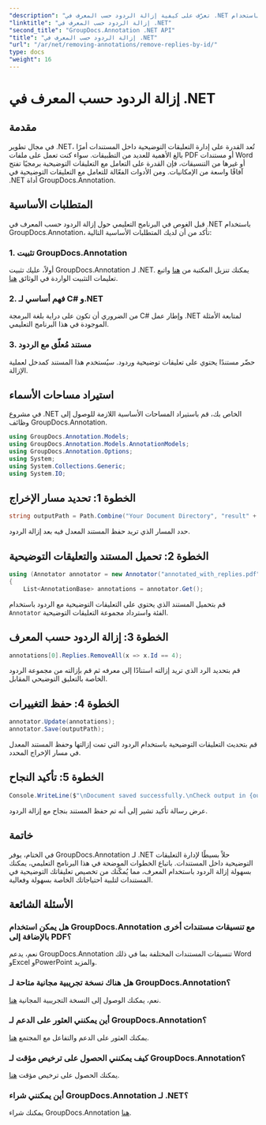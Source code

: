 ```yaml
---
"description": "تعرّف على كيفية إزالة الردود حسب المعرف في .NET باستخدام GroupDocs.Annotation. اتبع دليلنا خطوة بخطوة لإدارة تعليقات المستندات بكفاءة."
"linktitle": "إزالة الردود حسب المعرف في .NET"
"second_title": "GroupDocs.Annotation .NET API"
"title": "إزالة الردود حسب المعرف في .NET"
"url": "/ar/net/removing-annotations/remove-replies-by-id/"
type: docs
"weight": 16
---
```


# إزالة الردود حسب المعرف في .NET

## مقدمة
في مجال تطوير .NET، تُعد القدرة على إدارة التعليقات التوضيحية داخل المستندات أمرًا بالغ الأهمية للعديد من التطبيقات. سواء كنت تعمل على ملفات PDF أو مستندات Word أو غيرها من التنسيقات، فإن القدرة على التعامل مع التعليقات التوضيحية برمجيًا تفتح آفاقًا واسعة من الإمكانيات. ومن الأدوات الفعّالة للتعامل مع التعليقات التوضيحية في .NET أداة GroupDocs.Annotation.
## المتطلبات الأساسية
قبل الغوص في البرنامج التعليمي حول إزالة الردود حسب المعرف في .NET باستخدام GroupDocs.Annotation، تأكد من أن لديك المتطلبات الأساسية التالية:
### 1. تثبيت GroupDocs.Annotation
أولاً، عليك تثبيت GroupDocs.Annotation لـ .NET. يمكنك تنزيل المكتبة من [هنا](https://releases.groupdocs.com/annotation/net/) واتبع تعليمات التثبيت الواردة في الوثائق [هنا](https://tutorials.groupdocs.com/annotation/net/).
### 2. فهم أساسي لـ C# و.NET
من الضروري أن تكون على دراية بلغة البرمجة C# وإطار عمل .NET لمتابعة الأمثلة الموجودة في هذا البرنامج التعليمي.
### 3. مستند مُعلّق مع الردود
حضّر مستندًا يحتوي على تعليقات توضيحية وردود. سيُستخدم هذا المستند كمدخل لعملية الإزالة.

## استيراد مساحات الأسماء
في مشروع .NET الخاص بك، قم باستيراد المساحات الأساسية اللازمة للوصول إلى وظائف GroupDocs.Annotation.
```csharp
using GroupDocs.Annotation.Models;
using GroupDocs.Annotation.Models.AnnotationModels;
using GroupDocs.Annotation.Options;
using System;
using System.Collections.Generic;
using System.IO;
```
## الخطوة 1: تحديد مسار الإخراج
```csharp
string outputPath = Path.Combine("Your Document Directory", "result" + Path.GetExtension("input.pdf"));
```
حدد المسار الذي تريد حفظ المستند المعدل فيه بعد إزالة الردود.
## الخطوة 2: تحميل المستند والتعليقات التوضيحية
```csharp
using (Annotator annotator = new Annotator("annotated_with_replies.pdf"))
{
    List<AnnotationBase> annotations = annotator.Get();
```
قم بتحميل المستند الذي يحتوي على التعليقات التوضيحية مع الردود باستخدام `Annotator` الفئة واسترداد مجموعة التعليقات التوضيحية.
## الخطوة 3: إزالة الردود حسب المعرف
```csharp
annotations[0].Replies.RemoveAll(x => x.Id == 4);
```
قم بتحديد الرد الذي تريد إزالته استنادًا إلى معرفه ثم قم بإزالته من مجموعة الردود الخاصة بالتعليق التوضيحي المقابل.
## الخطوة 4: حفظ التغييرات
```csharp
annotator.Update(annotations);
annotator.Save(outputPath);
```
قم بتحديث التعليقات التوضيحية باستخدام الردود التي تمت إزالتها وحفظ المستند المعدل في مسار الإخراج المحدد.
## الخطوة 5: تأكيد النجاح
```csharp
Console.WriteLine($"\nDocument saved successfully.\nCheck output in {outputPath}.");
```
عرض رسالة تأكيد تشير إلى أنه تم حفظ المستند بنجاح مع إزالة الردود.

## خاتمة
في الختام، يوفر GroupDocs.Annotation لـ .NET حلاً بسيطًا لإدارة التعليقات التوضيحية داخل المستندات. باتباع الخطوات الموضحة في هذا البرنامج التعليمي، يمكنك بسهولة إزالة الردود باستخدام المعرف، مما يُمكّنك من تخصيص تعليقاتك التوضيحية في المستندات لتلبية احتياجاتك الخاصة بسهولة وفعالية.
## الأسئلة الشائعة
### هل يمكن استخدام GroupDocs.Annotation مع تنسيقات مستندات أخرى بالإضافة إلى PDF؟
نعم، يدعم GroupDocs.Annotation تنسيقات المستندات المختلفة بما في ذلك Word وExcel وPowerPoint والمزيد.
### هل هناك نسخة تجريبية مجانية متاحة لـ GroupDocs.Annotation؟
نعم، يمكنك الوصول إلى النسخة التجريبية المجانية [هنا](https://releases.groupdocs.com/).
### أين يمكنني العثور على الدعم لـ GroupDocs.Annotation؟
يمكنك العثور على الدعم والتفاعل مع المجتمع [هنا](https://forum.groupdocs.com/c/annotation/10).
### كيف يمكنني الحصول على ترخيص مؤقت لـ GroupDocs.Annotation؟
يمكنك الحصول على ترخيص مؤقت [هنا](https://purchase.groupdocs.com/temporary-license/).
### أين يمكنني شراء GroupDocs.Annotation لـ .NET؟
يمكنك شراء GroupDocs.Annotation [هنا](https://purchase.groupdocs.com/buy).